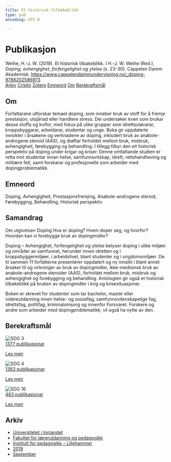 ```yaml
---
title: Et historisk tilbakeblikk
type: pub
encoding: UTF-8

---
```

<h1>Publikasjon</h1>
<article id="csl-bib-container-KXYD6WFF" class="csl-bib-container">
  <div class="csl-bib-body"> <div class="csl-entry">Weihe, H.-J. W. (2019). Et historisk tilbakeblikk. I H.-J. W. Weihe (Red.), <i>Doping, avhengighet, forfengelighet og ytelse</i> (s. 23–30). Cappelen Damm Akademisk. <a href="https://www.cappelendammundervisning.no/_doping-9788202586973">https://www.cappelendammundervisning.no/_doping-9788202586973</a></div> </div>
  <div class="csl-bib-buttons">
    <a href="#taxonomy-article-KXYD6WFF" alt="archive" class="csl-bib-button">Arkiv</a>
    <a href="https://app.cristin.no/results/show.jsf?id=1725047" alt="Cristin" class="csl-bib-button">Cristin</a>
    <a href="http://zotero.org/groups/5881554/items/KXYD6WFF" alt="Zotero" class="csl-bib-button">Zotero</a>
    <a href="#keywords-article-KXYD6WFF" alt="keywords" class="csl-bib-button">Emneord</a>
    <a href="#about-article-KXYD6WFF" alt="about_pub" class="csl-bib-button">Om</a>
    <a href="#sdg-article-KXYD6WFF" alt="sdg" class="csl-bib-button">Berekraftsmål</a>
  </div>
  <div id="csl-bib-meta-container-KXYD6WFF"></div>
</article>
<div id="csl-bib-meta-KXYD6WFF" class="csl-bib-meta">
  <article id="about-article-KXYD6WFF" class="about_pub-article">
    <h1>Om</h1>
    Forfattarane utforskar temaet doping, som inneber bruk av stoff for å fremje prestasjon, utsjånad eller handtere stress. Dei undersøker kven som brukar desse stoffa og kvifor, med fokus på ulike grupper som idrettsutøvarar, kroppsbyggarar, arbeidarar, studentar og unge. Boka gir oppdaterte innsikter i årsakene og verknadene av doping, inkludert bruk av anabole-androgene steroid (AAS), og drøftar forholdet mellom bruk, misbruk, avhengigheit, førebygging og behandling. I tillegg tilbyr den eit historisk perspektiv på doping under krigar og kriser. Denne omfattande studien er retta mot studentar innan helse, samfunnsvitskap, idrett, rettshandheving og militære felt, samt forskarar og profesjonelle som arbeider med dopingproblematikk.
  </article>
  <article id="keywords-article-KXYD6WFF" class="keywords-article">
    <h1>Emneord</h1>
    Doping, Avhengigheit, Prestasjonsfremjing, Anabole-androgene steroid, Førebygging, Behandling, Historisk perspektiv
  </article>
  <article id="abstract-article-KXYD6WFF" class="abstract-article">
    <h1>Samandrag</h1>
    Om utgivelsen Doping 
Hva er doping? Hvem doper seg, og hvorfor? Hvordan kan vi forebygge bruk av dopingmidler? 
 
Doping – Avhengighet, forfengelighet og ytelse belyser doping i ulike miljøer og områder av samfunnet, herunder innen idretten og i kroppsbyggermiljøer, i arbeidslivet, blant studenter og i ungdomsmiljøer. De til sammen 11 forfatterne presenterer oppdatert og ny innsikt i blant annet årsaker til og virkninger av bruk av dopingmidler, ikke-medisinsk bruk av anabole-androgene steroider (AAS), forholdet mellom bruk, misbruk og avhengighet og forebygging og behandling. Antologien gir også et historisk tilbakeblikk på bruken av dopingmidler i krig og krisesituasjoner. 
 
Boken er skrevet for studenter som tar bachelor, master eller videreutdanning innen helse- og sosialfag, samfunnsvitenskapelige fag, idrettsfag, politifag, kriminalomsorg og innenfor Forsvaret. Forskere og andre som arbeider med dopingproblematikk, vil også ha nytte av den.
  </article>
  <article id="sdg-article-KXYD6WFF" class="sdg-article">
    <h1>Berekraftsmål</h1>
    <div class="sdg-container"><div id="sdg3" class="sdg">
        <img src="{{< params subfolder >}}images/sdg/sdg03_nn.png" class="image" alt="SDG 3">
        <div class="sdg-overlay">
          <a href="{{< params subfolder >}}nn/archive/?sdg=3#archive" class="sdg-publication-count"><span>1377</span> publikasjonar</a>
          <p><a href="https://fn.no/om-fn/fns-baerekraftsmaal/god-helse-og-livskvalitet?lang=nno-NO" class="sdg-read-more">Les meir</a></p>
        </div>
      </div> <div id="sdg4" class="sdg">
        <img src="{{< params subfolder >}}images/sdg/sdg04_nn.png" class="image" alt="SDG 4">
        <div class="sdg-overlay">
          <a href="{{< params subfolder >}}nn/archive/?sdg=4#archive" class="sdg-publication-count"><span>1363</span> publikasjonar</a>
          <p><a href="https://fn.no/om-fn/fns-baerekraftsmaal/god-utdanning?lang=nno-NO" class="sdg-read-more">Les meir</a></p>
        </div>
      </div> <div id="sdg16" class="sdg">
        <img src="{{< params subfolder >}}images/sdg/sdg16_nn.png" class="image" alt="SDG 16">
        <div class="sdg-overlay">
          <a href="{{< params subfolder >}}nn/archive/?sdg=16#archive" class="sdg-publication-count"><span>483</span> publikasjonar</a>
          <p><a href="https://fn.no/om-fn/fns-baerekraftsmaal/fred-rettferdighet-og-velfungerende-institusjoner?lang=nno-NO" class="sdg-read-more">Les meir</a></p>
        </div>
      </div></div>
  </article>
  <article id="taxonomy-article-KXYD6WFF" class="taxonomy-article">
    <h1>Arkiv</h1>
    <ul>
      <li><a href="{{< params subfolder >}}nn/archive/?key=3DCRN523">Universitetet i Innlandet</a></li>
      <li><a href="{{< params subfolder >}}nn/archive/?key=WYNZA47F">Fakultet for lærerutdanning og pedagogikk</a></li>
      <li><a href="{{< params subfolder >}}nn/archive/?key=L8MA547R">Institutt for pedagogikk – Lillehammer</a></li>
      <li><a href="{{< params subfolder >}}nn/archive/?key=GVCKFHWP">2019</a></li>
      <li><a href="{{< params subfolder >}}nn/archive/?key=V8MNTRUI">September</a></li>
    </ul>
  </article>
</div>
